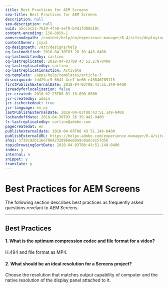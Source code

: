 ```yaml
---
title: Best Practices for AEM Screens
seo-title: Best Practices for AEM Screens
description: null
seo-description: null
uuid: a5ccac51-7619-4fa0-aef0-b4d1fd00a10c
content-encoding: ISO-8859-1
aemsrcnodepath: /content/help/en/experience-manager/6-4/sites/deploying/using/best-practices-aem-screens
contentOwner: jsyal
cq-designpath: /etc/designs/help
cq-lastmodified: 2018-04-30T03 26 39.443-0400
cq-lastmodifiedby: carlino
cq-lastreplicated: 2018-04-03T08 43 52.279-0400
cq-lastreplicatedby: carlino
cq-lastreplicationaction: Activate
cq-template: /apps/help/templates/article-3
discoiquuid: fdd29ac5-6641-4ce7-be66-e45846709115
firstPublishExternalDate: 2018-04-03T08:43:51.149-0400
isreadyforlocalization: false
jcr-created: 2018-02-23T08 01 10.090-0500
jcr-createdby: admin
jcr-ischeckedout: true
jcr-language: en_us
lastPublishExternalDate: 2018-04-03T08:43:51.149-0400
lochandoffdate: 2018-04-30T03 26 39.442-0400
lr-lastreplicatedby: carlino@adobe.com
pagecreatedat: en
publishexternaldate: 2018-04-03T08 43 51.149-0400
publishExternalURL: https://helpx.adobe.com/experience-manager/6-4/sites/deploying/using/best-practices-aem-screens.html
sha1: 5f38c92b116e70642328968e60a9c8adce157d56
topicBrowsingSortDate: 2018-04-03T08:43:51.149-0400
index: y
internal: n
snippet: y
translate: y
---
```


# Best Practices for AEM Screens

The following section describes best practices as frequently asked questions revelant to AEM Screens.

---

## Best Practices

#### 1. What is the optimum compression codec and file format for a video?
H.494 and file format as MP4.

#### 2. What should be an ideal resolution for a Screens project?
Choose the resolution that matches output capability of computer and the native resolution of the display panel attached to it.
